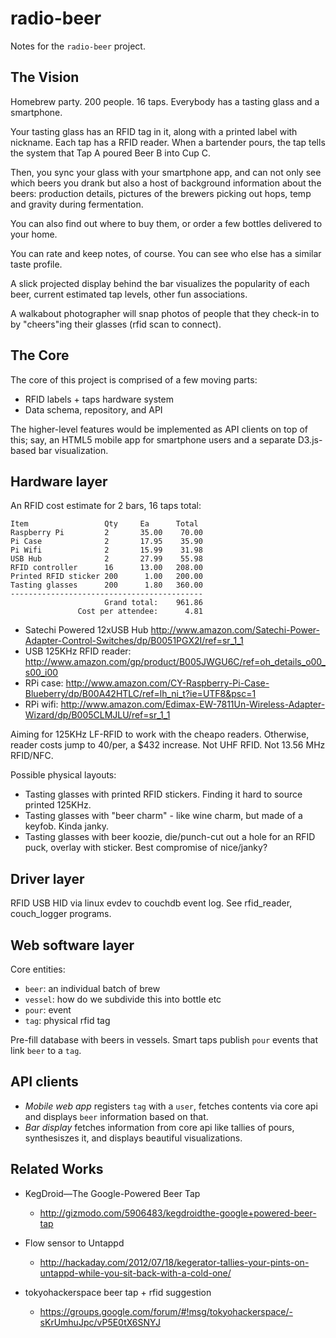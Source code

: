 radio-beer
==========

Notes for the `radio-beer` project.

The Vision
----------

Homebrew party.  200 people.  16 taps.  Everybody has a tasting glass and a smartphone.

Your tasting glass has an RFID tag in it, along with a printed label with
nickname.  Each tap has a RFID reader.  When a bartender pours, the tap tells
the system that Tap A poured Beer B into Cup C.

Then, you sync your glass with your smartphone app, and can not only see
which beers you drank but also a host of background information about the beers:
production details, pictures of the brewers picking out hops, temp and gravity during
fermentation.

You can also find out where to buy them, or order a few bottles delivered to your home.

You can rate and keep notes, of course.  You can see who else has a similar taste profile.

A slick projected display behind the bar visualizes the popularity of each beer,
current estimated tap levels, other fun associations.

A walkabout photographer will snap photos of people that they check-in to by "cheers"ing
their glasses (rfid scan to connect).

The Core
--------

The core of this project is comprised of a few moving parts:

* RFID labels + taps hardware system
* Data schema, repository, and API

The higher-level features would be implemented as API clients on top of this;
say, an HTML5 mobile app for smartphone users and a separate D3.js-based
bar visualization.

Hardware layer
--------------

An RFID cost estimate for 2 bars, 16 taps total:

    Item                 Qty     Ea      Total
    Raspberry Pi         2       35.00    70.00
    Pi Case              2       17.95    35.90
    Pi Wifi              2       15.99    31.98
    USB Hub              2       27.99    55.98
    RFID controller      16      13.00   208.00
    Printed RFID sticker 200      1.00   200.00
    Tasting glasses      200      1.80   360.00
    -------------------------------------------
                         Grand total:    961.86
                   Cost per attendee:      4.81

* Satechi Powered 12xUSB Hub http://www.amazon.com/Satechi-Power-Adapter-Control-Switches/dp/B0051PGX2I/ref=sr_1_1
* USB 125KHz RFID reader: http://www.amazon.com/gp/product/B005JWGU6C/ref=oh_details_o00_s00_i00
* RPi case: http://www.amazon.com/CY-Raspberry-Pi-Case-Blueberry/dp/B00A42HTLC/ref=lh_ni_t?ie=UTF8&psc=1
* RPi wifi: http://www.amazon.com/Edimax-EW-7811Un-Wireless-Adapter-Wizard/dp/B005CLMJLU/ref=sr_1_1

Aiming for 125KHz LF-RFID to work with the cheapo readers.
Otherwise, reader costs jump to 40/per, a $432 increase.
Not UHF RFID.  Not 13.56 MHz RFID/NFC.

Possible physical layouts:
* Tasting glasses with printed RFID stickers.  Finding it hard to source printed 125KHz.
* Tasting glasses with "beer charm" - like wine charm, but made of a keyfob.  Kinda janky.
* Tasting glasses with beer koozie, die/punch-cut out a hole for an RFID puck,
  overlay with sticker.  Best compromise of nice/janky?

Driver layer
------------

RFID USB HID via linux evdev to couchdb event log.  See rfid_reader, couch_logger programs.

Web software layer
------------------

Core entities:

* `beer`: an individual batch of brew
* `vessel`: how do we subdivide this into bottle etc
* `pour`: event
* `tag`: physical rfid tag

Pre-fill database with beers in vessels.
Smart taps publish `pour` events that link `beer` to a `tag`.

API clients
------------

* *Mobile web app* registers `tag` with a `user`, fetches contents via core api
  and displays `beer` information based on that.
* *Bar display* fetches information from core api like tallies of pours, synthesiszes it,
   and displays beautiful visualizations.

Related Works
-------------

* KegDroid—The Google-Powered Beer Tap
  * <http://gizmodo.com/5906483/kegdroidthe-google+powered-beer-tap>

* Flow sensor to Untappd
  * <http://hackaday.com/2012/07/18/kegerator-tallies-your-pints-on-untappd-while-you-sit-back-with-a-cold-one/>

* tokyohackerspace beer tap + rfid suggestion
  * <https://groups.google.com/forum/#!msg/tokyohackerspace/-sKrUmhuJpc/vP5E0tX6SNYJ>
